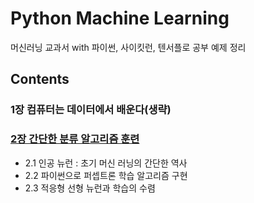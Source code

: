 # Python Machine Learning

머신러닝 교과서 with 파이썬, 사이킷런, 텐서플로 공부 예제 정리



## Contents

### 1장 컴퓨터는 데이터에서 배운다(생략)

### [2장 간단한 분류 알고리즘 훈련](./ch2)
- 2.1 인공 뉴런 : 초기 머신 러닝의 간단한 역사
- 2.2 파이썬으로 퍼셉트론 학습 알고리즘 구현
- 2.3 적응형 선형 뉴런과 학습의 수렴
